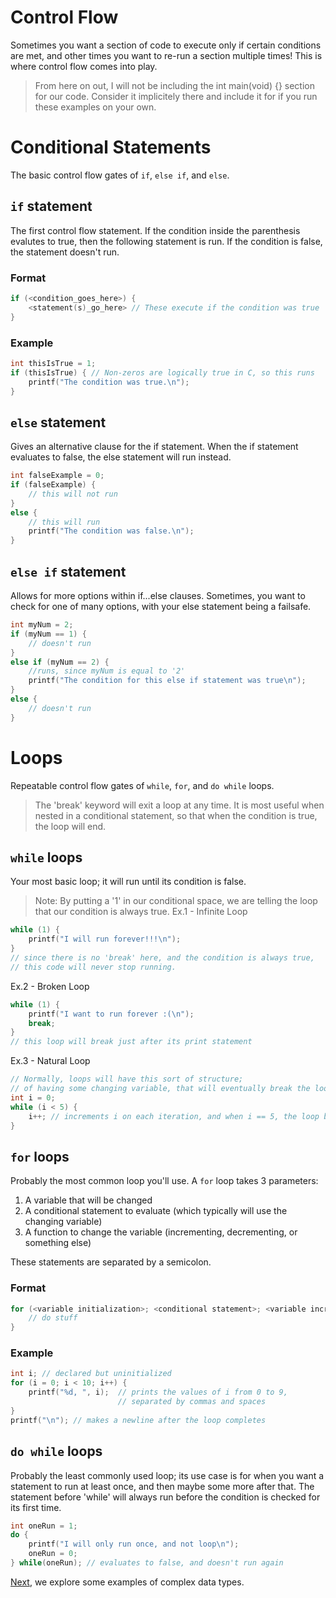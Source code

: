 # Control Flow

Sometimes you want a section of code to execute only if certain conditions are met, and other times you want to re-run a section multiple times! This is where control flow comes into play.
> From here on out, I will not be including the int main(void) {} section for our code. Consider it implicitely there and include it for if you run these examples on your own.

# Conditional Statements

The basic control flow gates of `if`, `else if`, and `else`.

## `if` statement

The first control flow statement. If the condition inside the parenthesis evalutes to true, then the following statement is run. If the condition is false, the statement doesn't run.

### Format

```c
if (<condition_goes_here>) {
    <statement(s)_go_here> // These execute if the condition was true
}
```

### Example

```c
int thisIsTrue = 1;
if (thisIsTrue) { // Non-zeros are logically true in C, so this runs
    printf("The condition was true.\n");
}
```

## `else` statement

Gives an alternative clause for the if statement. When the if statement evaluates to false, the else statement will run instead.
```c
int falseExample = 0;
if (falseExample) {
    // this will not run
}
else {
    // this will run
    printf("The condition was false.\n");
}
```

## `else if` statement

Allows for more options within if...else clauses. Sometimes, you want to check for one of many options, with your else statement being a failsafe.
```c
int myNum = 2;
if (myNum == 1) {
    // doesn't run
}
else if (myNum == 2) {
    //runs, since myNum is equal to '2'
    printf("The condition for this else if statement was true\n");
}
else {
    // doesn't run
}
```

# Loops

Repeatable control flow gates of `while`, `for`, and `do while` loops.
> The 'break' keyword will exit a loop at any time. It is most useful when nested in a conditional statement, so that when the condition is true, the loop will end.

## `while` loops

Your most basic loop; it will run until its condition is false. <br>
> Note: By putting a '1' in our conditional space, we are telling the loop that our condition is always true.
Ex.1 - Infinite Loop
```c
while (1) {
    printf("I will run forever!!!\n");
}
// since there is no 'break' here, and the condition is always true,
// this code will never stop running.
```
Ex.2 - Broken Loop
```c
while (1) {
    printf("I want to run forever :(\n");
    break;
}
// this loop will break just after its print statement
```
Ex.3 - Natural Loop
```c
// Normally, loops will have this sort of structure; 
// of having some changing variable, that will eventually break the loop
int i = 0;
while (i < 5) {
    i++; // increments i on each iteration, and when i == 5, the loop breaks
}
```

## `for` loops

Probably the most common loop you'll use. A `for` loop takes 3 parameters:
1. A variable that will be changed
2. A conditional statement to evaluate (which typically will use the changing variable)
3. A function to change the variable (incrementing, decrementing, or something else)

These statements are separated by a semicolon.

### Format

```c
for (<variable initialization>; <conditional statement>; <variable increment> {
    // do stuff
}
```

### Example

```c
int i; // declared but uninitialized
for (i = 0; i < 10; i++) {
    printf("%d, ", i);  // prints the values of i from 0 to 9,
                        // separated by commas and spaces
}
printf("\n"); // makes a newline after the loop completes
```

## `do while` loops

Probably the least commonly used loop; its use case is for when you want a statement to run at least once, and then maybe some more after that. The statement before 'while' will always run before the condition is checked for its first time.
```c
int oneRun = 1;
do {
    printf("I will only run once, and not loop\n");
    oneRun = 0;
} while(oneRun); // evaluates to false, and doesn't run again
```

[Next](https://github.com/ocoffey/Syntax-Sheets/blob/master/C/6_Complex_Data_Types.md "Complex Data Types"), we explore some examples of complex data types.
